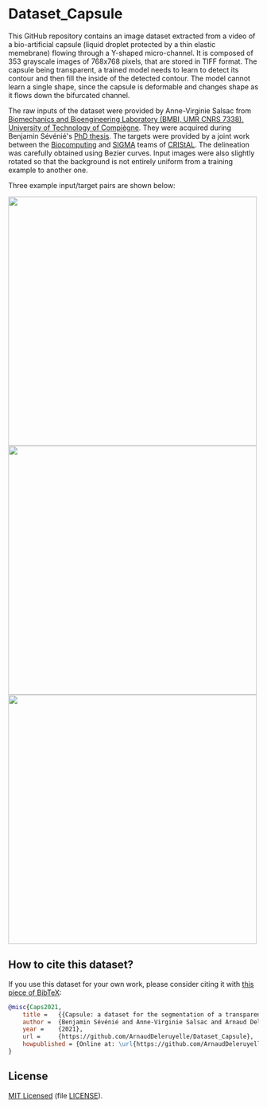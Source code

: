 # Dataset_Capsule

This GitHub repository contains an image dataset extracted from a video of a bio-artificial capsule (liquid droplet protected by a thin elastic memebrane) flowing through a Y-shaped micro-channel.
It is composed of 353 grayscale images of 768x768 pixels, that are stored in TIFF format. 
The capsule being transparent, a trained model needs to learn to detect its contour and then fill the inside of the detected contour. The model cannot learn a single shape, since the capsule is deformable and changes shape as it flows down the bifurcated channel. 

The raw inputs of the dataset were provided by Anne-Virginie Salsac from [Biomechanics and Bioengineering Laboratory (BMBI, UMR CNRS 7338), University of Technology of Compiègne](https://bmbi.utc.fr). They were acquired during Benjamin Sévénié's [PhD thesis](http://www.theses.fr/2016COMP2278).
The targets were provided by a joint work between the [Biocomputing](https://www.cristal.univ-lille.fr/equipes/biocomputing/) and [SIGMA](https://www.cristal.univ-lille.fr/equipes/sigma/) teams of [CRIStAL](https://www.cristal.univ-lille.fr). The delineation was carefully obtained using Bezier curves. Input images were also slightly rotated so that the background is not entirely uniform from a training example to another one. 

Three example input/target pairs are shown below:

<img src="https://user-images.githubusercontent.com/16539991/135630329-6f3d0f27-9962-4dc2-94bb-3e3553bba6d7.png" width="500">
<img src="https://user-images.githubusercontent.com/16539991/135630593-cd4ee5e0-87f3-45b5-81fd-a76f6eca6c83.png" width="500">
<img src="https://user-images.githubusercontent.com/16539991/135630606-3b9ece16-b855-4693-b47a-708a43aa6100.png" width="500">


## How to cite this dataset?
If you use this dataset for your own work, please consider citing it with [this piece of BibTeX](capsule.bib):


```bibtex
@misc{Caps2021,
    title =   {{Capsule: a dataset for the segmentation of a transparent and deformable capsule.}},
    author =  {Benjamin Sévénié and Anne-Virginie Salsac and Arnaud Deleruyelle and Cristian Versari and John Klein},
    year =    {2021},
    url =     {https://github.com/ArnaudDeleruyelle/Dataset_Capsule},
    howpublished = {Online at: \url{https://github.com/ArnaudDeleruyelle/Dataset_Capsule}},
}
```


## License 
[MIT Licensed](https://github.com/ArnaudDeleruyelle/Dataset_Capsule/blob/main/LICENCE) (file [LICENSE](LICENSE)).

